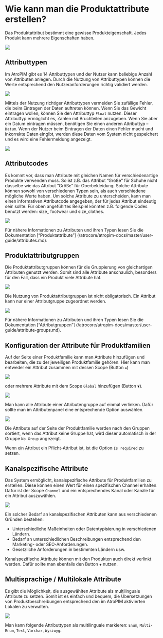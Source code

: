 # Wie kann man die Produktattribute erstellen?

Das Produktattribut bestimmt eine gewisse Produkteigenschaft. Jedes Produkt kann mehrere Eigenschaften haben.

![](../../_assets/how-tos/how-to-create-the-product-attributes/image19.png)

## Attributtypen

Im AtroPIM gibt es 14 Attributtypen und der Nutzer kann beliebige Anzahl von Attributen anlegen. Durch die Nutzung von Attributtypen können die Werte entsprechend den Nutzeranforderungen richtig validiert werden.

![](../../_assets/how-tos/how-to-create-the-product-attributes/image53.png)

Mittels der Nutzung richtiger Attributtypen vermeiden Sie zufällige Fehler, die beim Eintragen der Daten auftreten können. Wenn Sie das Gewicht eintragen wollen, können Sie den Attributtyp `Float` nutzen. Dieser Attributtyp ermöglicht es, Zahlen mit Bruchteilen anzugeben. Wenn Sie aber ein Datum eintragen müssen, benötigen Sie einen anderen Attributtyp –  `Datum`. Wenn der Nutzer beim Eintragen der Daten einen Fehler macht und inkorrekte Daten eingibt, werden diese Daten vom System nicht gespeichert und es wird eine Fehlermeldung angezeigt.

![](../../_assets/how-tos/how-to-create-the-product-attributes/image27.png)

## Attributcodes

Es kommt vor, dass man Attribute mit gleichen Namen für verschiedenartige Produkte verwenden muss. So ist z.B. das Attribut “Größe” für Schuhe nicht dasselbe wie das Attribut “Größe” für Oberbekleidung. Solche Attribute können sowohl von verschiedenen Typen sein, als auch verschiedene mögliche Werte haben. Um solche Attribute zu unterscheiden, kann man einen informativen Attributcode angegeben, der für jedes Attribut eindeutig sein sollte. Für oben angeführtes Beispiel könnten z.B. folgende Codes benutzt werden: size\_ footwear und size\_clothes.

![](../../_assets/how-tos/how-to-create-the-product-attributes/image7.png)

Für nähere Informationen zu Attributen und ihren Typen lesen Sie die Dokumentation \[“Produktattribute”\] (/atrocore/atropim-docs/master/user-guide/attributes.md).

## Produktattributgruppen 

Die Produktattributgruppen können für die Gruppierung von gleichartigen Attributen genutzt werden. Somit sind alle Attribute anschaulich, besonders für den Fall, dass ein Produkt viele Attribute hat.

![](../../_assets/how-tos/how-to-create-the-product-attributes/image23.png)

Die Nutzung von Produktattributgruppen ist nicht obligatorisch. Ein Attribut kann nur einer Attributgruppe zugeordnet werden.

![](../../_assets/how-tos/how-to-create-the-product-attributes/image25.png)

Für nähere Informationen zu Attributen und ihren Typen lesen Sie die Dokumentation \[“Attributgruppen”\] (/atrocore/atropim-docs/master/user-guide/attribute-groups.md).

## Konfiguration der Attribute für Produktfamilien

Auf der Seite einer Produktfamilie kann man Attribute hinzufügen und bearbeiten, die zu der jeweiligen Produktfamilie gehören. Hier kann man entweder ein Attribut zusammen mit dessen Scope (Button `✚`) 

![](../../_assets/how-tos/how-to-create-the-product-attributes/image15.png)

oder mehrere Attribute mit dem Scope `Global` hinzufügen (Button `▼`).

![](../../_assets/how-tos/how-to-create-the-product-attributes/image1.png)

Man kann alle Attribute einer Attributengruppe auf einmal verlinken. Dafür sollte man im Attributenpanel eine entsprechende Option auswählen.

![](../../_assets/how-tos/how-to-create-the-product-attributes/image39.png)

Die Attribute auf der Seite der Produktfamilie werden nach den Gruppen sortiert, wenn das Attribut keine Gruppe hat, wird dieser automatisch in der Gruppe `No Group` angezeigt.

Wenn ein Attribut ein Pflicht-Attribut ist, ist die Option `Is required` zu setzen.

## Kanalspezifische Attribute

Das System ermöglicht, kanalspezifische Attribute für Produktfamilien zu erstellen. Diese können einen Wert für einen spezifischen Channel erhalten.  Dafür ist der Scope `Channel` und ein entsprechendes Kanal oder Kanäle für ein Attribut auszuwählen.

![](../../_assets/how-tos/how-to-create-the-product-attributes/image41.png)

Ein solcher Bedarf an kanalspezifischen Attributen kann aus verschiedenen Gründen bestehen:

-   Unterschiedliche Maßeinheiten oder Datentypisierung in verschiedenen Ländern.
-   Bedarf an unterschiedlichen Beschreibungen entsprechend den Marketing- oder SEO-Anforderungen.
-   Gesetzliche Anforderungen in bestimmten Ländern usw.

Kanalspezifische Attribute können mit den Produkten auch direkt verlinkt werden. Dafür sollte man ebenfalls den Button `✚` nutzen.

## Multisprachige / Multilokale Attribute

Es gibt die Möglichkeit, die ausgewählten Attribute als multilinguale Attribute zu setzen. Somit ist es einfach und bequem, die Übersetzungen von Produktbeschreibungen entsprechend den im AtroPIM aktivierten Lokalen zu verwalten.

![](../../_assets/how-tos/how-to-create-the-product-attributes/image34.png)

Man kann folgende Attributtypen als multilinguale markieren: `Enum`, `Multi-Enum`, `Text`, `Varchar`, `Wysiwyg`.
